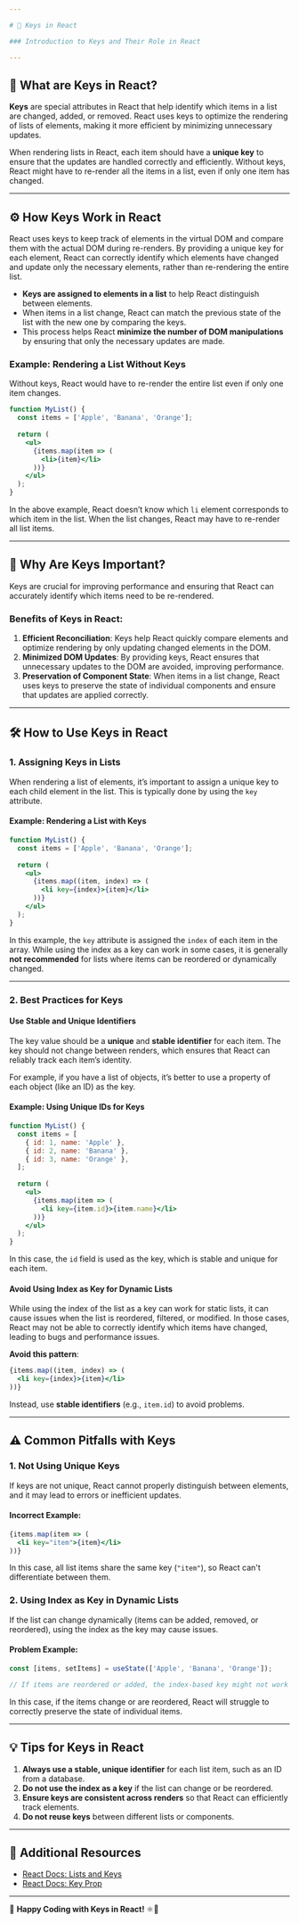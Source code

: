 ```yaml
---

# 📝 Keys in React

### Introduction to Keys and Their Role in React

---
```


## 📜 What are Keys in React?

**Keys** are special attributes in React that help identify which items in a list are changed, added, or removed. React uses keys to optimize the rendering of lists of elements, making it more efficient by minimizing unnecessary updates.

When rendering lists in React, each item should have a **unique key** to ensure that the updates are handled correctly and efficiently. Without keys, React might have to re-render all the items in a list, even if only one item has changed.

---

## ⚙️ How Keys Work in React

React uses keys to keep track of elements in the virtual DOM and compare them with the actual DOM during re-renders. By providing a unique key for each element, React can correctly identify which elements have changed and update only the necessary elements, rather than re-rendering the entire list.

- **Keys are assigned to elements in a list** to help React distinguish between elements.
- When items in a list change, React can match the previous state of the list with the new one by comparing the keys.
- This process helps React **minimize the number of DOM manipulations** by ensuring that only the necessary updates are made.

### Example: Rendering a List Without Keys

Without keys, React would have to re-render the entire list even if only one item changes.

```jsx
function MyList() {
  const items = ['Apple', 'Banana', 'Orange'];
  
  return (
    <ul>
      {items.map(item => (
        <li>{item}</li>
      ))}
    </ul>
  );
}
```

In the above example, React doesn’t know which `li` element corresponds to which item in the list. When the list changes, React may have to re-render all list items.

---

## 🔑 Why Are Keys Important?

Keys are crucial for improving performance and ensuring that React can accurately identify which items need to be re-rendered.

### Benefits of Keys in React:

1. **Efficient Reconciliation**: Keys help React quickly compare elements and optimize rendering by only updating changed elements in the DOM.
2. **Minimized DOM Updates**: By providing keys, React ensures that unnecessary updates to the DOM are avoided, improving performance.
3. **Preservation of Component State**: When items in a list change, React uses keys to preserve the state of individual components and ensure that updates are applied correctly.

---

## 🛠️ How to Use Keys in React

### 1. **Assigning Keys in Lists**

When rendering a list of elements, it’s important to assign a unique key to each child element in the list. This is typically done by using the `key` attribute.

#### Example: Rendering a List with Keys

```jsx
function MyList() {
  const items = ['Apple', 'Banana', 'Orange'];
  
  return (
    <ul>
      {items.map((item, index) => (
        <li key={index}>{item}</li>
      ))}
    </ul>
  );
}
```

In this example, the `key` attribute is assigned the `index` of each item in the array. While using the index as a key can work in some cases, it is generally **not recommended** for lists where items can be reordered or dynamically changed.

---

### 2. **Best Practices for Keys**

#### Use Stable and Unique Identifiers

The key value should be a **unique** and **stable identifier** for each item. The key should not change between renders, which ensures that React can reliably track each item’s identity.

For example, if you have a list of objects, it’s better to use a property of each object (like an ID) as the key.

#### Example: Using Unique IDs for Keys

```jsx
function MyList() {
  const items = [
    { id: 1, name: 'Apple' },
    { id: 2, name: 'Banana' },
    { id: 3, name: 'Orange' },
  ];
  
  return (
    <ul>
      {items.map(item => (
        <li key={item.id}>{item.name}</li>
      ))}
    </ul>
  );
}
```

In this case, the `id` field is used as the key, which is stable and unique for each item.

#### Avoid Using Index as Key for Dynamic Lists

While using the index of the list as a key can work for static lists, it can cause issues when the list is reordered, filtered, or modified. In those cases, React may not be able to correctly identify which items have changed, leading to bugs and performance issues.

**Avoid this pattern**:

```jsx
{items.map((item, index) => (
  <li key={index}>{item}</li>
))}
```

Instead, use **stable identifiers** (e.g., `item.id`) to avoid problems.

---

## ⚠️ Common Pitfalls with Keys

### 1. **Not Using Unique Keys**

If keys are not unique, React cannot properly distinguish between elements, and it may lead to errors or inefficient updates.

#### Incorrect Example:

```jsx
{items.map(item => (
  <li key="item">{item}</li>
))}
```

In this case, all list items share the same key (`"item"`), so React can't differentiate between them.

### 2. **Using Index as Key in Dynamic Lists**

If the list can change dynamically (items can be added, removed, or reordered), using the index as the key may cause issues.

#### Problem Example:

```jsx
const [items, setItems] = useState(['Apple', 'Banana', 'Orange']);

// If items are reordered or added, the index-based key might not work as expected
```

In this case, if the items change or are reordered, React will struggle to correctly preserve the state of individual items.

---

## 💡 Tips for Keys in React

1. **Always use a stable, unique identifier** for each list item, such as an ID from a database.
2. **Do not use the index as a key** if the list can change or be reordered.
3. **Ensure keys are consistent across renders** so that React can efficiently track elements.
4. **Do not reuse keys** between different lists or components.

---

## 🔗 Additional Resources

- [React Docs: Lists and Keys](https://reactjs.org/docs/lists-and-keys.html)
- [React Docs: Key Prop](https://reactjs.org/docs/jsx-in-depth.html#key)

---

📝 **Happy Coding with Keys in React!** ⚛️🎯
